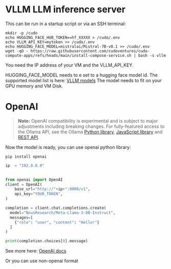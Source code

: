 # VLLM LLM inference server

This can be run in a startup script or via an SSH terminal:
```shell
mkdir -p /cudo
echo HUGGING_FACE_HUB_TOKEN==hf_XXXXX > /cudo/.env
echo VLLM_API_KEY=mytoken >> /cudo/.env 
echo HUGGING_FACE_MODEL=mistralai/Mistral-7B-v0.1 >> /cudo/.env 
wget -qO - https://raw.githubusercontent.com/cudoventures/cudo-compute-apps/refs/heads/main/install-compose-service.sh | bash -s vllm
```

You need the IP address of your VM and the VLLM_API_KEY.

HUGGING_FACE_MODEL needs to e set to a hugging face model id. The supported model list is here: [VLLM models](https://docs.vllm.ai/en/latest/models/supported_models.html)
The model needs to fit on your GPU memory and VM Disk.


# OpenAI
> **Note:** OpenAI compatibility is experimental and is subject to major adjustments including breaking changes. For fully-featured access to the Ollama API, see the Ollama [Python library](https://github.com/ollama/ollama-python), [JavaScript library](https://github.com/ollama/ollama-js) and [REST API](https://github.com/ollama/ollama/blob/main/docs/api.md).
>

Now the model is ready, you can use openai python library: 

```shell
pip install openai
```

```python
ip  = "192.0.0.0"
 

from openai import OpenAI
client = OpenAI(
    base_url="http://"+ip+":8000/v1",
    api_key="YOUR_TOKEN",
)

completion = client.chat.completions.create(
  model="NousResearch/Meta-Llama-3-8B-Instruct",
  messages=[
    {"role": "user", "content": "Hello!"}
  ]
)

print(completion.choices[0].message)
```
See more here: [OpenAI docs](https://docs.vllm.ai/en/latest/serving/openai_compatible_server.html)

Or you can use non-openai format 
